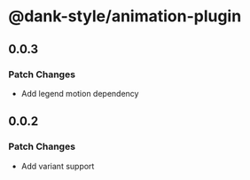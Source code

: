 # @dank-style/animation-plugin

## 0.0.3

### Patch Changes

- Add legend motion dependency

## 0.0.2

### Patch Changes

- Add variant support
